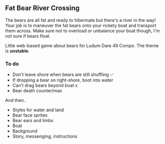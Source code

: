 ## Fat Bear River Crossing

The bears are all fat and ready to hiberinate but there's a river in the way! Your job is to maneuver the fat bears onto your rickety boat and transport them across. Make sure not to overload or unbalance your boat though, I'm not sure if bears float.

Little web-based game about bears for Ludum Dare 49 Compo. The theme is **unstable**.

### To do

* Don't leave shore when bears are still shuffling ✅
* If dropping a bear on right-shore, boot into water
* Can't drag bears beyond boat x
* Bear death counter/max

And then..

* Styles for water and land
* Bear face sprites
* Bear ears and limbs
* Boat
* Background
* Story, messenging, instructions